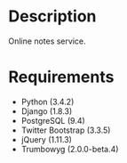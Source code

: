 Description
===========
Online notes service.

Requirements
============
* Python (3.4.2)
* Django (1.8.3)
* PostgreSQL (9.4)
* Twitter Bootstrap (3.3.5)
* jQuery (1.11.3)
* Trumbowyg (2.0.0-beta.4)
